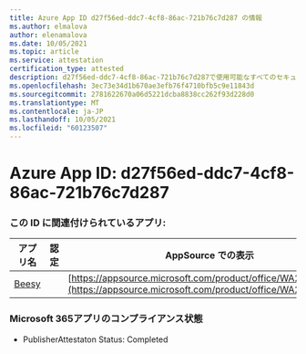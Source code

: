 ```yaml
---
title: Azure App ID d27f56ed-ddc7-4cf8-86ac-721b76c7d287 の情報
ms.author: elmalova
author: elenamalova
ms.date: 10/05/2021
ms.topic: article
ms.service: attestation
certification_type: attested
description: d27f56ed-ddc7-4cf8-86ac-721b76c7d287で使用可能なすべてのセキュリティおよびコンプライアンス情報。
ms.openlocfilehash: 3ec73e34d1b670ae3efb76f4710bfb5c9e11843d
ms.sourcegitcommit: 2781622670a06d5221dcba8838cc262f93d228d0
ms.translationtype: MT
ms.contentlocale: ja-JP
ms.lasthandoff: 10/05/2021
ms.locfileid: "60123507"
---
```

# <a name="azure-app-id-d27f56ed-ddc7-4cf8-86ac-721b76c7d287"></a>Azure App ID: d27f56ed-ddc7-4cf8-86ac-721b76c7d287


### <a name="apps-associated-with-this-id"></a>この ID に関連付けられているアプリ:
| **アプリ名** | **認定** | **AppSource での表示** |
|--------------|---------------|-----------------------|
| [Beesy](https://docs.microsoft.com/microsoft-365-app-certification/forward/WA200001248) |  | [https://appsource.microsoft.com/product/office/WA200001248](https://appsource.microsoft.com/product/office/WA200001248) |

### <a name="microsoft-365-app-compliance-status"></a>Microsoft 365アプリのコンプライアンス状態
- PublisherAttestaton Status: Completed

